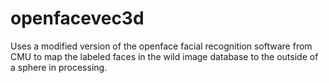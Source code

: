 # openfacevec3d
Uses a modified version of the openface facial recognition software from CMU to map the labeled faces in the wild image database to the outside of a sphere in processing.
